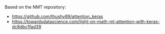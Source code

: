 Based on the NMT repository:

* https://github.com/thushv89/attention_keras
* https://towardsdatascience.com/light-on-math-ml-attention-with-keras-dc8dbc1fad39
